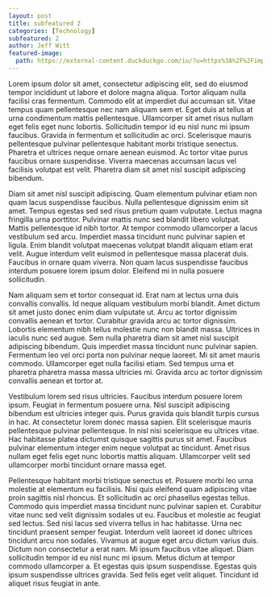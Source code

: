```yaml
---
layout: post
title: subfeatured 2
categories: [Technology]
subfeatured: 2
author: Jeff Witt
featured-image: 
  path: https://external-content.duckduckgo.com/iu/?u=https%3A%2F%2Fimprimis.hillsdale.edu%2Fwp-content%2Fuploads%2F1974%2F02%2FStack-of-Old-Newspapers.jpg&f=1&nofb=1&ipt=ca0d9786e63f70d482c378382dc08e047b69768e1a7d58338a83aa0bd00b1eaa&ipo=images
---
```


Lorem ipsum dolor sit amet, consectetur adipiscing elit, sed do eiusmod tempor incididunt ut labore et dolore magna aliqua. Tortor aliquam nulla facilisi cras fermentum. Commodo elit at imperdiet dui accumsan sit. Vitae tempus quam pellentesque nec nam aliquam sem et. Eget duis at tellus at urna condimentum mattis pellentesque. Ullamcorper sit amet risus nullam eget felis eget nunc lobortis. Sollicitudin tempor id eu nisl nunc mi ipsum faucibus. Gravida in fermentum et sollicitudin ac orci. Scelerisque mauris pellentesque pulvinar pellentesque habitant morbi tristique senectus. Pharetra et ultrices neque ornare aenean euismod. Ac tortor vitae purus faucibus ornare suspendisse. Viverra maecenas accumsan lacus vel facilisis volutpat est velit. Pharetra diam sit amet nisl suscipit adipiscing bibendum.

Diam sit amet nisl suscipit adipiscing. Quam elementum pulvinar etiam non quam lacus suspendisse faucibus. Nulla pellentesque dignissim enim sit amet. Tempus egestas sed sed risus pretium quam vulputate. Lectus magna fringilla urna porttitor. Pulvinar mattis nunc sed blandit libero volutpat. Mattis pellentesque id nibh tortor. At tempor commodo ullamcorper a lacus vestibulum sed arcu. Imperdiet massa tincidunt nunc pulvinar sapien et ligula. Enim blandit volutpat maecenas volutpat blandit aliquam etiam erat velit. Augue interdum velit euismod in pellentesque massa placerat duis. Faucibus in ornare quam viverra. Non quam lacus suspendisse faucibus interdum posuere lorem ipsum dolor. Eleifend mi in nulla posuere sollicitudin.

Nam aliquam sem et tortor consequat id. Erat nam at lectus urna duis convallis convallis. Id neque aliquam vestibulum morbi blandit. Amet dictum sit amet justo donec enim diam vulputate ut. Arcu ac tortor dignissim convallis aenean et tortor. Curabitur gravida arcu ac tortor dignissim. Lobortis elementum nibh tellus molestie nunc non blandit massa. Ultrices in iaculis nunc sed augue. Sem nulla pharetra diam sit amet nisl suscipit adipiscing bibendum. Quis imperdiet massa tincidunt nunc pulvinar sapien. Fermentum leo vel orci porta non pulvinar neque laoreet. Mi sit amet mauris commodo. Ullamcorper eget nulla facilisi etiam. Sed tempus urna et pharetra pharetra massa massa ultricies mi. Gravida arcu ac tortor dignissim convallis aenean et tortor at.

Vestibulum lorem sed risus ultricies. Faucibus interdum posuere lorem ipsum. Feugiat in fermentum posuere urna. Nisl suscipit adipiscing bibendum est ultricies integer quis. Purus gravida quis blandit turpis cursus in hac. At consectetur lorem donec massa sapien. Elit scelerisque mauris pellentesque pulvinar pellentesque. In nisl nisi scelerisque eu ultrices vitae. Hac habitasse platea dictumst quisque sagittis purus sit amet. Faucibus pulvinar elementum integer enim neque volutpat ac tincidunt. Amet risus nullam eget felis eget nunc lobortis mattis aliquam. Ullamcorper velit sed ullamcorper morbi tincidunt ornare massa eget.

Pellentesque habitant morbi tristique senectus et. Posuere morbi leo urna molestie at elementum eu facilisis. Nisi quis eleifend quam adipiscing vitae proin sagittis nisl rhoncus. Et sollicitudin ac orci phasellus egestas tellus. Commodo quis imperdiet massa tincidunt nunc pulvinar sapien et. Curabitur vitae nunc sed velit dignissim sodales ut eu. Faucibus et molestie ac feugiat sed lectus. Sed nisi lacus sed viverra tellus in hac habitasse. Urna nec tincidunt praesent semper feugiat. Interdum velit laoreet id donec ultrices tincidunt arcu non sodales. Vivamus at augue eget arcu dictum varius duis. Dictum non consectetur a erat nam. Mi ipsum faucibus vitae aliquet. Diam sollicitudin tempor id eu nisl nunc mi ipsum. Metus dictum at tempor commodo ullamcorper a. Et egestas quis ipsum suspendisse. Egestas quis ipsum suspendisse ultrices gravida. Sed felis eget velit aliquet. Tincidunt id aliquet risus feugiat in ante.